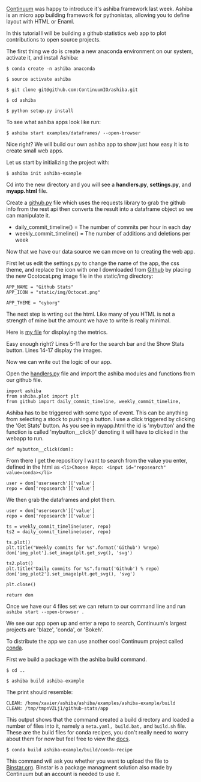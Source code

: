 [Continuum](htttp://continuum.io) was happy to introduce it's ashiba framework last week. Ashiba is an micro app building framework for pythonistas, allowing you to define layout with HTML or Enaml. 

In this tutorial I will be building a github statistics web app to plot contributions to open source projects.


The first thing we do is create a new anaconda environment on our system, activate it, and install Ashiba:

`$ conda create -n ashiba anaconda`

`$ source activate ashiba`

`$ git clone git@github.com:ContinuumIO/ashiba.git`

`$ cd ashiba`

`$ python setup.py install`

To see what ashiba apps look like run:

`$ ashiba start examples/dataframes/ --open-browser`

Nice right? We will build our own ashiba app to show just how easy it is to create small web apps.


Let us start by initializing the project with:

`$ ashiba init ashiba-example`

Cd into the new directory and you will see a **handlers.py**, **settings.py**, and **myapp.html** file. 

Create a [github.py](https://github.com/ContinuumIO/ashiba/blob/master/examples/github-stats/github.py) file which uses the requests library to grab the github info from the rest api then converts the result into a dataframe object so we can manipulate it.

* daily\_commit\_timeline()  = The number of commits per hour in each day
* weekly\_commit\_timeline() = The number of additions and deletions per week


Now that we have our data source we can move on to creating the web app. 

First let us edit the settings.py to change the name of the app, the css theme, and replace the icon with one I downloaded from [Github](https://github.com/logos) by placing the new Ocotocat.png image file in the static/img directory:

    APP_NAME = "Github Stats"
    APP_ICON = "static/img/Octocat.png"

    APP_THEME = "cyborg"


The next step is wrting out the html. Like many of you HTML is not a strength of mine but the amount we have to write is really minimal.

Here is [my file](https://github.com/ContinuumIO/ashiba/blob/master/examples/github-stats/myapp.html) for displaying the metrics.

Easy enough right? Lines 5-11 are for the search bar and the Show Stats button. Lines
14-17 display the images.

Now we can write out the logic of our app.

Open the [handlers.py](https://github.com/ContinuumIO/ashiba/blob/master/examples/github-stats/handlers.py) file and import the ashiba modules and functions from our github file.

    import ashiba   
    from ashiba.plot import plt
    from github import daily_commit_timeline, weekly_commit_timeline, 


Ashiba has to be triggered with some type of event. This can be anything from selecting a stock to pushing a button. I use a click triggered by clicking the 'Get Stats' button. As you see in myapp.html the id is 'mybutton' and the function is called 'mybutton__click()' denoting it will have to clicked in the webapp to run.

    def mybutton__click(dom):

From there I get the repositiory I want to search from the value you enter, defined in the html as `<li>Choose Repo: <input id="reposearch" value=conda></li>`

    user = dom['usersearch']['value']
    repo = dom['reposearch']['value']

We then grab the dataframes and plot them.

    user = dom['usersearch']['value']
    repo = dom['reposearch']['value']

    ts = weekly_commit_timeline(user, repo)
    ts2 = daily_commit_timeline(user, repo)

    ts.plot()
    plt.title("Weekly commits for %s".format('Github') %repo)
    dom['img_plot'].set_image(plt.get_svg(), 'svg')

    ts2.plot()
    plt.title("Daily commits for %s".format('Github') % repo)
    dom['img_plot2'].set_image(plt.get_svg(), 'svg')

    plt.close()
 
    return dom


Once we have our 4 files set we can return to our command line and run `ashiba start --open-browser .`

We see our app open up and enter a repo to search, Continuum's largest projects are 'blaze', 'conda', or 'Bokeh'. 


To distribute the app we can use another cool Continuum project called [conda](http://docs.continuum.io/conda/).


First we build a package with the ashiba build command.

`$ cd ..`

`$ ashiba build ashiba-example`

The print should resemble:


    CLEAN: /home/xavier/ashiba/ashiba/examples/ashiba-example/build
    CLEAN: /tmp/tmpnVZLj1/github-stats/app

This output shows that the command created a build directory and loaded a number of files into it, namely a `meta.yaml, build.bat,` and `build.sh` file. These are the build files for conda recipes, you don't really need to worry about them for now but feel free to view the [docs](http://docs.continuum.io/conda/).

`$ conda build ashiba-example/build/conda-recipe`

This command will ask you whether you want to upload the file to [Binstar.org](http://binstar.org). Binstar is a package managment solution also made by Continuum but an account is needed to use it.